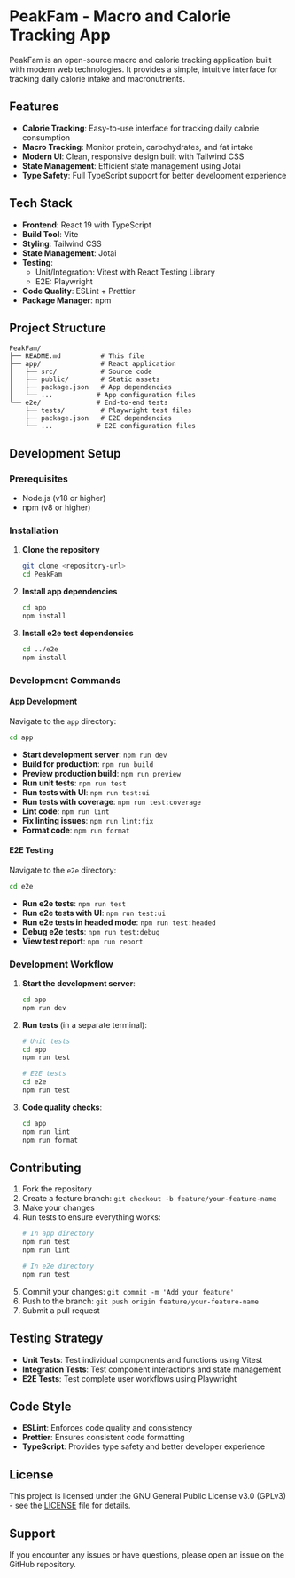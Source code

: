 # PeakFam - Macro and Calorie Tracking App

PeakFam is an open-source macro and calorie tracking application built with modern web technologies. It provides a simple, intuitive interface for tracking daily calorie intake and macronutrients.

## Features

- **Calorie Tracking**: Easy-to-use interface for tracking daily calorie consumption
- **Macro Tracking**: Monitor protein, carbohydrates, and fat intake
- **Modern UI**: Clean, responsive design built with Tailwind CSS
- **State Management**: Efficient state management using Jotai
- **Type Safety**: Full TypeScript support for better development experience

## Tech Stack

- **Frontend**: React 19 with TypeScript
- **Build Tool**: Vite
- **Styling**: Tailwind CSS
- **State Management**: Jotai
- **Testing**: 
  - Unit/Integration: Vitest with React Testing Library
  - E2E: Playwright
- **Code Quality**: ESLint + Prettier
- **Package Manager**: npm

## Project Structure

```
PeakFam/
├── README.md          # This file
├── app/               # React application
│   ├── src/           # Source code
│   ├── public/        # Static assets
│   ├── package.json   # App dependencies
│   └── ...           # App configuration files
└── e2e/              # End-to-end tests
    ├── tests/         # Playwright test files
    ├── package.json   # E2E dependencies
    └── ...           # E2E configuration files
```

## Development Setup

### Prerequisites

- Node.js (v18 or higher)
- npm (v8 or higher)

### Installation

1. **Clone the repository**
   ```bash
   git clone <repository-url>
   cd PeakFam
   ```

2. **Install app dependencies**
   ```bash
   cd app
   npm install
   ```

3. **Install e2e test dependencies**
   ```bash
   cd ../e2e
   npm install
   ```

### Development Commands

#### App Development

Navigate to the `app` directory:

```bash
cd app
```

- **Start development server**: `npm run dev`
- **Build for production**: `npm run build`
- **Preview production build**: `npm run preview`
- **Run unit tests**: `npm run test`
- **Run tests with UI**: `npm run test:ui`
- **Run tests with coverage**: `npm run test:coverage`
- **Lint code**: `npm run lint`
- **Fix linting issues**: `npm run lint:fix`
- **Format code**: `npm run format`

#### E2E Testing

Navigate to the `e2e` directory:

```bash
cd e2e
```

- **Run e2e tests**: `npm run test`
- **Run e2e tests with UI**: `npm run test:ui`
- **Run e2e tests in headed mode**: `npm run test:headed`
- **Debug e2e tests**: `npm run test:debug`
- **View test report**: `npm run report`

### Development Workflow

1. **Start the development server**:
   ```bash
   cd app
   npm run dev
   ```

2. **Run tests** (in a separate terminal):
   ```bash
   # Unit tests
   cd app
   npm run test
   
   # E2E tests
   cd e2e
   npm run test
   ```

3. **Code quality checks**:
   ```bash
   cd app
   npm run lint
   npm run format
   ```

## Contributing

1. Fork the repository
2. Create a feature branch: `git checkout -b feature/your-feature-name`
3. Make your changes
4. Run tests to ensure everything works:
   ```bash
   # In app directory
   npm run test
   npm run lint
   
   # In e2e directory
   npm run test
   ```
5. Commit your changes: `git commit -m 'Add your feature'`
6. Push to the branch: `git push origin feature/your-feature-name`
7. Submit a pull request

## Testing Strategy

- **Unit Tests**: Test individual components and functions using Vitest
- **Integration Tests**: Test component interactions and state management
- **E2E Tests**: Test complete user workflows using Playwright

## Code Style

- **ESLint**: Enforces code quality and consistency
- **Prettier**: Ensures consistent code formatting
- **TypeScript**: Provides type safety and better developer experience

## License
This project is licensed under the GNU General Public License v3.0 (GPLv3) - see the [LICENSE](./LICENSE) file for details.

## Support

If you encounter any issues or have questions, please open an issue on the GitHub repository.
